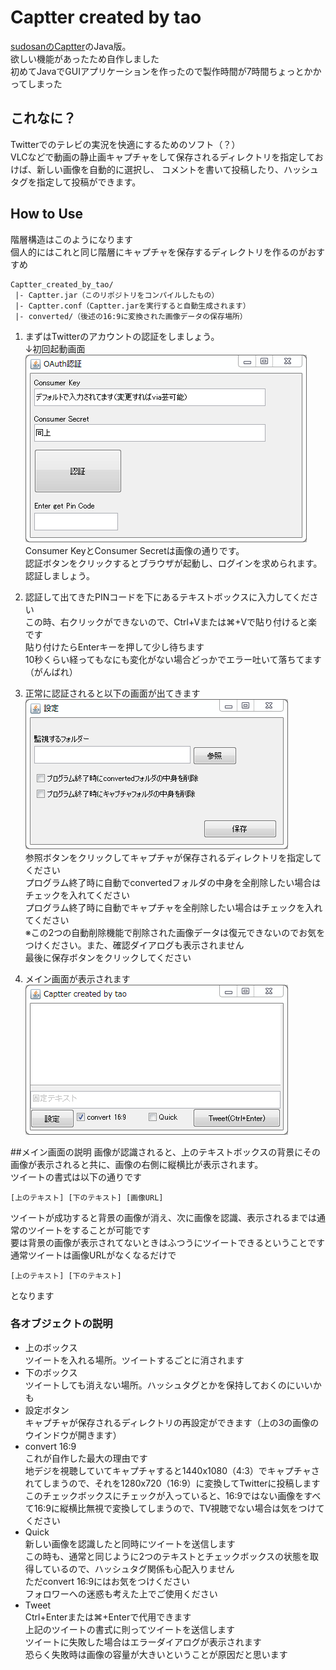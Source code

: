 # Captter created by tao
[sudosanのCaptter](https://github.com/sudosan/Captter)のJava版。  
欲しい機能があったため自作しました  
初めてJavaでGUIアプリケーションを作ったので製作時間が7時間ちょっとかかってしまった
## これなに？
Twitterでのテレビの実況を快適にするためのソフト（？）  
VLCなどで動画の静止画キャプチャをして保存されるディレクトリを指定しておけば、新しい画像を自動的に選択し、
コメントを書いて投稿したり、ハッシュタグを指定して投稿ができます。  
## How to Use
階層構造はこのようになります  
個人的にはこれと同じ階層にキャプチャを保存するディレクトリを作るのがおすすめ
```
Captter_created_by_tao/
 |- Captter.jar（このリポジトリをコンパイルしたもの）
 |- Captter.conf（Captter.jarを実行すると自動生成されます）
 |- converted/（後述の16:9に変換された画像データの保存場所）
```
1. まずはTwitterのアカウントの認証をしましょう。  
↓初回起動画面  
![1](https://github.com/sugtao4423/Captter-created-by-tao/blob/master/1.png)  
Consumer KeyとConsumer Secretは画像の通りです。  
認証ボタンをクリックするとブラウザが起動し、ログインを求められます。認証しましょう。  
  
1. 認証して出てきたPINコードを下にあるテキストボックスに入力してください  
この時、右クリックができないので、Ctrl+Vまたは⌘+Vで貼り付けると楽です  
貼り付けたらEnterキーを押して少し待ちます  
10秒くらい経ってもなにも変化がない場合どっかでエラー吐いて落ちてます（がんばれ）  
  
1. 正常に認証されると以下の画面が出てきます  
![2](https://github.com/sugtao4423/Captter-created-by-tao/blob/master/2.png)  
参照ボタンをクリックしてキャプチャが保存されるディレクトリを指定してください  
プログラム終了時に自動でconvertedフォルダの中身を全削除したい場合はチェックを入れてください  
プログラム終了時に自動でキャプチャを全削除したい場合はチェックを入れてください  
※この2つの自動削除機能で削除された画像データは復元できないのでお気をつけください。また、確認ダイアログも表示されません  
最後に保存ボタンをクリックしてください  
  
1. メイン画面が表示されます  
![3](https://github.com/sugtao4423/Captter-created-by-tao/blob/master/3.png)

##メイン画面の説明
画像が認識されると、上のテキストボックスの背景にその画像が表示されると共に、画像の右側に縦横比が表示されます。  
ツイートの書式は以下の通りです  
```
[上のテキスト] [下のテキスト] [画像URL]
```
  
ツイートが成功すると背景の画像が消え、次に画像を認識、表示されるまでは通常のツイートをすることが可能です  
要は背景の画像が表示されてないときはふつうにツイートできるということです  
通常ツイートは画像URLがなくなるだけで
```
[上のテキスト] [下のテキスト]
```
となります  
  
### 各オブジェクトの説明  
* 上のボックス  
ツイートを入れる場所。ツイートするごとに消されます
* 下のボックス  
ツイートしても消えない場所。ハッシュタグとかを保持しておくのにいいかも
* 設定ボタン  
キャプチャが保存されるディレクトリの再設定ができます（上の3の画像のウインドウが開きます）
* convert 16:9  
これが自作した最大の理由です  
地デジを視聴していてキャプチャすると1440x1080（4:3）でキャプチャされてしまうので、それを1280x720（16:9）に変換してTwitterに投稿します  
このチェックボックスにチェックが入っていると、16:9ではない画像をすべて16:9に縦横比無視で変換してしまうので、TV視聴でない場合は気をつけてください
* Quick  
新しい画像を認識したと同時にツイートを送信します  
この時も、通常と同じように2つのテキストとチェックボックスの状態を取得しているので、ハッシュタグ関係も心配入りません  
ただconvert 16:9にはお気をつけください  
フォロワーへの迷惑も考えた上でご使用ください
* Tweet  
Ctrl+Enterまたは⌘+Enterで代用できます  
上記のツイートの書式に則ってツイートを送信します  
ツイートに失敗した場合はエラーダイアログが表示されます  
恐らく失敗時は画像の容量が大きいということが原因だと思います
